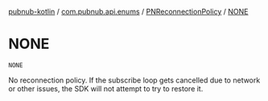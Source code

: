 [pubnub-kotlin](../../index.md) / [com.pubnub.api.enums](../index.md) / [PNReconnectionPolicy](index.md) / [NONE](./-n-o-n-e.md)

# NONE

`NONE`

No reconnection policy. If the subscribe loop gets cancelled due to network or other issues,
the SDK will not attempt to try to restore it.

